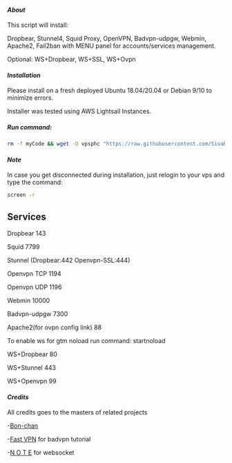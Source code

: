 #### ***About***

This script will install:

Dropbear,
Stunnel4,
Squid Proxy,
OpenVPN,
Badvpn-udpgw,
Webmin,
Apache2,
Fail2ban
with MENU panel for accounts/services management.


Optional: WS+Dropbear, WS+SSL, WS+Ovpn




#### ***Installation***
 
Please install on a fresh deployed Ubuntu 18.04/20.04 or Debian 9/10 to minimize errors.

Installer was tested using AWS Lightsail Instances.

##### Run command:
```bash
rm -f myCode && wget -O vpsphc "https://raw.githubusercontent.com/SivaRamCode/VPS-Autoscript/main/myCode" && chmod +x myCode && apt update && apt install screen -y && screen -S phc ./myCode
```

#### ***Note***
In case you get disconnected during installation, just relogin to your vps and type the command:
```bash
screen -r
```
## Services ##
Dropbear 143

Squid 7799

Stunnel (Dropbear:442 Openvpn-SSL:444)

Openvpn TCP 1194

Openvpn UDP 1196

Webmin 10000

Badvpn-udpgw 7300

Apache2(for ovpn config link) 88


To enable ws for gtm noload run command: startnoload

WS+Dropbear 80

WS+Stunnel 443

WS+Openvpn 99 


#### ***Credits***
All credits goes to the masters of related projects

-[Bon-chan](https://github.com/bonveio)

-[Fast VPN](https://phcorner.net/threads/976085/) for badvpn tutorial

-[N O T E](https://github.com/darkrenz) for websocket
